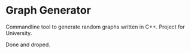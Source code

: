 # Graph Generator
Commandline tool to generate random graphs written in C++.
Project for University.

Done and droped.
